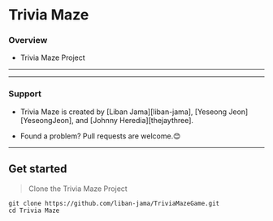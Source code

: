 # Trivia Maze

### Overview

- Trivia Maze Project

----


___
### Support
- Trivia Maze is created by [Liban Jama][liban-jama], [Yeseong Jeon][YeseongJeon], and [Johnny Heredia][thejaythree].

- Found a problem? Pull requests are welcome.😊
___


## Get started

> Clone the Trivia Maze Project

    git clone https://github.com/liban-jama/TriviaMazeGame.git
    cd Trivia Maze
